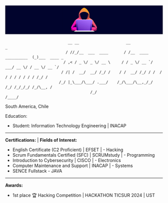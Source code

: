 ![asd](/img/banner4.jpg)

                                
                                __ __                     __                      _            
                               / //_/__  ___  ____       / /__  ____ __________  (_)___  ____ _
                              / ,< / _ \/ _ \/ __ \     / / _ \/ __ `/ ___/ __ \/ / __ \/ __ `/
                             / /| /  __/  __/ /_/ /    / /  __/ /_/ / /  / / / / / / / / /_/ / 
                            /_/ |_\___/\___/ .___/    /_/\___/\__,_/_/  /_/ /_/_/_/ /_/\__, /  
                                          /_/                                         /____/   

South America, Chile 

Education: 
  - Student: Information Technology Engineering | INACAP
________________________________
**Certifications:**                                 |  **Fields of Interest:**
- English Certificate (C2 Proficient) | EFSET       | - Hacking
- Scrum Fundamentals Certified (SFC) | SCRUMstudy   | - Programming
- Introduction to Cybersecurity | CISCO             | - Electronics
- Computer Maintenance and Support | INACAP         | - Systems
- SENCE Fullstack - JAVA
_________________________________________________
**Awards:**
- 1st place 🏆 Hacking Competition | HACKATHON TICSUR 2024 | UST
